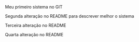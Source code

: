Meu primeiro sistema no GIT

Segunda alteração no README para descrever melhor o sistema

Terceira alteração no README

Quarta alteração no README